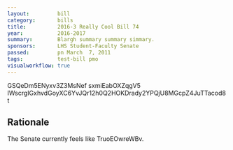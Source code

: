 ```yaml
---
layout:         bill
category:       bills
title:          2016-3 Really Cool Bill 74
year:           2016-2017
summary:        Blargh summary summary simmary.
sponsors:       LHS Student-Faculty Senate
passed:         pn March  7, 2011
tags:           test-bill pmo
visualworkflow: true
---
```



GSQeDm5ENyxv3Z3MsNef sxmiEabOXZqgV5 IWscrgIGxhvdGoyXC6YvJQr12h0Q2HOKDrady2YPQjU8MGcpZ4JuTTacod8t 




Rationale
---------
The Senate currently feels like TruoEOwreWBv.
